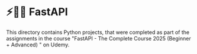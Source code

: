 # ⚡🚀🌀 FastAPI
This directory contains Python projects, that were completed as part of the assignments in the course "FastAPI - The Complete Course 2025 (Beginner + Advanced)
" on Udemy.
